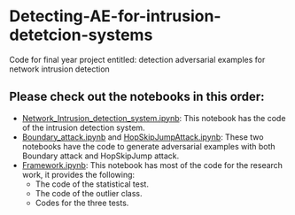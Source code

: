 # Detecting-AE-for-intrusion-detetcion-systems
Code for final year project entitled: detection adversarial examples for network intrusion detection
## Please check out the notebooks in this order:
- [Network_Intrusion_detection_system.ipynb](https://github.com/DalilaKhettaf/Detecting-AE-for-intrusion-detetcion-systems/blob/main/Network_Intrusion_detection_system.ipynb): This notebook has the code of the intrusion detection system.
- [Boundary_attack.ipynb](https://github.com/DalilaKhettaf/Detecting-AE-for-intrusion-detetcion-systems/blob/main/Boundary_attack.ipynb) and [HopSkipJumpAttack.ipynb](https://github.com/DalilaKhettaf/Detecting-AE-for-intrusion-detetcion-systems/blob/main/HopSkipJumpAttack.ipynb): These two notebooks have the code to generate adversarial examples with both Boundary attack and HopSkipJump attack.
- [Framework.ipynb](https://github.com/DalilaKhettaf/Detecting-AE-for-intrusion-detetcion-systems/blob/main/Framework.ipynb): This notebook has most of the code for the research work, it provides the following:
   - The code of the statistical test.
   - The code of the outlier class.
   - Codes for the three tests.

